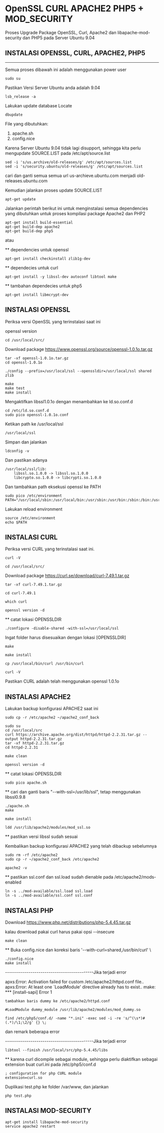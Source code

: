 # OpenSSL CURL APACHE2 PHP5 + MOD_SECURITY
Proses Upgrade Package OpenSSL, Curl, Apache2 dan libapache-mod-security dan PHP5 pada Server Ubuntu 9.04

## INSTALASI OPENSSL, CURL, APACHE2, PHP5
--------------------------------------

Semua proses dibawah ini adalah menggunakan power user
```
sudo su
```

Pastikan Versi Server Ubuntu anda adalah 9.04
```
lsb_release -a
```

Lakukan update database Locate
```
dbupdate
```

File yang dibutuhkan:
1. apache.sh
2. config.nice

Karena Server Ubuntu 9.04 tidak lagi disupport, sehingga kita perlu mengupdate SOURCE.LIST pada /etc/apt/source.list
```
sed -i 's/us.archive/old-releases/g' /etc/apt/sources.list
sed -i 's/security.ubuntu/old-releases/g' /etc/apt/sources.list
```
cari dan ganti semua semua url us-archieve.ubuntu.com menjadi old-releases.ubuntu.com

Kemudian jalankan proses update SOURCE.LIST
```
apt-get update
```

Jalankan perintah berikut ini untuk menginstalasi semua dependencies yang dibutuhkan untuk proses kompilasi package Apache2 dan PHP2
```
apt-get install build-essential
apt-get build-dep apache2
apt-get build-dep php5
```
atau

** dependencies untuk openssl
```
apt-get install checkinstall zlib1g-dev
```
** dependecies untuk curl
```
apt-get install -y libssl-dev autoconf libtool make
```

** tambahan dependecies untuk php5
```
apt-get install libmcrypt-dev
```

## INSTALASI OPENSSL

Periksa versi OpenSSL yang terinstalasi saat ini

openssl version
```
cd /usr/local/src/
```

Download package https://www.openssl.org/source/openssl-1.0.1o.tar.gz
```
tar -xf openssl-1.0.1o.tar.gz
cd openssl-1.0.1o

./config --prefix=/usr/local/ssl --openssldir=/usr/local/ssl shared zlib

make
make test
make install
```
Mengaktifkan libssl1.0.1o dengan menambahkan ke ld.so.conf.d
```
cd /etc/ld.so.conf.d
sudo pico openssl-1.0.1o.conf
```
Ketikan path ke /usr/local/ssl
```
/usr/local/ssl
```
Simpan dan jalankan
```
ldconfig -v
```
Dan pastikan adanya
```
/usr/local/ssl/lib:
	libssl.so.1.0.0 -> libssl.so.1.0.0
	libcrypto.so.1.0.0 -> libcrypti.so.1.0.0
```
Dan tambahkan path eksekusi openssl ke PATH
```
sudo pico /etc/environment
PATH="/usr/local/sbin:/usr/local/bin:/usr/sbin:/usr/bin:/sbin:/bin:/usr/games:/usr/local/games:/usr/local/ssl/bin"
```
Lakukan reload environment
```
source /etc/environment
echo $PATH
```


## INSTALASI CURL

Periksa versi CURL yang terinstalasi saat ini.
```
curl -V

cd /usr/local/src/
```
Download package https://curl.se/download/curl-7.49.1.tar.gz
```
tar -xf curl-7.49.1.tar.gz

cd curl-7.49.1

which curl

openssl version -d
```
** catat lokasi OPENSSLDIR
```
./configure -disable-shared -with-ssl=/usr/local/ssl
```
Ingat folder harus disesuaikan dengan lokasi [OPENSSLDIR]
```
make

make install

cp /usr/local/bin/curl /usr/bin/curl

curl -V
```
Pastikan CURL adalah telah menggunakan openssl 1.0.1o


## INSTALASI APACHE2

Lakukan backup konfigurasi APACHE2 saat ini
```
sudo cp -r /etc/apache2 ~/apache2_conf_back

sudo su
cd /usr/local/src
curl https://archive.apache.org/dist/httpd/httpd-2.2.31.tar.gz --output httpd-2.2.31.tar.gz
tar -xf httpd-2.2.31.tar.gz
cd httpd-2.2.31

make clean

openssl version -d
```
** catat lokasi OPENSSLDIR
```
sudo pico apache.sh
```
** cari dan ganti baris "--with-ssl=/usr/lib/ssl", tetap menggunakan libssl0.9.8
```
./apache.sh
make

make install

ldd /usr/lib/apache2/modules/mod_ssl.so
```
** pastikan versi libssl sudah sesuai

Kembalikan backup konfigurasi APACHE2 yang telah dibackup sebelumnya
```
sudo rm -rf /etc/apache2
sudo cp -r ~/apache2_conf_back /etc/apache2

apache2 -v
```
** pastikan ssl.conf dan ssl.load sudah dienable pada /etc/apache2/mods-enabled
```
ln -s ../mod-available/ssl.load ssl.load
ln -s ../mod-available/ssl.conf ssl.conf
```
## INSTALASI PHP

Download https://www.php.net/distributions/php-5.4.45.tar.gz

kalau download pakai curl harus pakai opsi --insecure

```
make clean
```
** Buka config.nice dan koreksi baris '--with-curl=shared,/usr/bin/curl' \
```
./config.nice
make install
```
---------------------------------------------Jika terjadi error

  apxs:Error: Activation failed for custom /etc/apache2/httpd.conf
  file..
  apxs:Error: At least one `LoadModule' directive already has to exist..
  make: *** [install-sapi] Error 1

	tambahkan baris dummy ke /etc/apache2/httpd.conf

	#LoadModule dummy_module /usr/lib/apache2/modules/mod_dummy.so

	find /etc/php5/conf.d/ -name "*.ini" -exec sed -i -re 's/^(\s*)#(.*)/\1;\2/g' {} \;

  dan remark beberapa error
  
---------------------------------------------Jika terjadi error
```
libtool --finish /usr/local/src/php-5.4.45/libs
```

** karena curl dicompile sebagai module, sehingga perlu diaktifkan sebagai extension
buat curl.ini pada /etc/php5/conf.d
```
; configuration for php CURL module
extension=curl.so
```

Duplikasi test.php ke folder /var/www, dan jalankan
```
php test.php
```
## INSTALASI MOD-SECURITY
```
apt-get install libapache-mod-security
service apache2 restart
```
